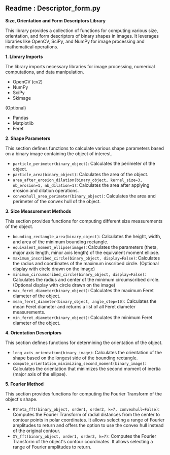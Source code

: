 ## Readme : Descriptor_form.py

**Size, Orientation and Form Descriptors Library**

This library provides a collection of functions for computing various size, orientation, and form descriptors of binary shapes in images. It leverages libraries like OpenCV, SciPy, and NumPy for image processing and mathematical operations.

**1. Library Imports**

The library imports necessary libraries for image processing, numerical computations, and data manipulation.


* OpenCV (cv2)
* NumPy 
* SciPy 
* Skimage 

(Optional)

* Pandas 
* Matplotlib 
* Feret 


**2. Shape Parameters**

This section defines functions to calculate various shape parameters based on a binary image containing the object of interest.

* `particle_perimeter(binary_object)`: Calculates the perimeter of the object.
* `particle_area(binary_object)`: Calculates the area of the object.
* `area_after_erosion_dilation(binary_object, kernel_size=3, nb_erosion=1, nb_dilation=1)`: Calculates the area after applying erosion and dilation operations.
* `convexhull_area_perimeter(binary_object)`: Calculates the area and perimeter of the convex hull of the object.

**3. Size Measurement Methods**

This section provides functions for computing different size measurements of the object.

* `bounding_rectangle_area(binary_object)`: Calculates the height, width, and area of the minimum bounding rectangle.
* `equivalent_moment_ellipse(image)`: Calculates the parameters (theta, major axis length, minor axis length) of the equivalent moment ellipse.
* `maximum_inscribed_circle(binary_object, display=False)`: Calculates the radius and coordinates of the maximum inscribed circle. (Optional display with circle drawn on the image)
* `minimum_circumscribed_circle(binary_object, display=False)`: Calculates the radius and center of the minimum circumscribed circle. (Optional display with circle drawn on the image)
* `max_feret_diameter(binary_object)`: Calculates the maximum Feret diameter of the object.
* `mean_feret_diameter(binary_object, angle_step=10)`: Calculates the mean Feret diameter and returns a list of all Feret diameter measurements.
* `min_feret_diameter(binary_object)`: Calculates the minimum Feret diameter of the object.

**4. Orientation Descriptors**

This section defines functions for determining the orientation of the object.

* `long_axis_orientation(binary_image)`: Calculates the orientation of the shape based on the longest side of the bounding rectangle.
* `compute_orientation_minimizing_second_moment(binary_image)`: Calculates the orientation that minimizes the second moment of inertia (major axis of the ellipse).

**5. Fourier Method**

This section provides functions for computing the Fourier Transform of the object's shape.

* `Rtheta_fft(binary_object, order1, order2, k=7, convexhull=False)`: Computes the Fourier Transform of radial distances from the center to contour points in polar coordinates. It allows selecting a range of Fourier amplitudes to return and offers the option to use the convex hull instead of the original contour.
* `XY_fft(binary_object, order1, order2, k=7)`: Computes the Fourier Transform of the object's contour coordinates. It allows selecting a range of Fourier amplitudes to return.

